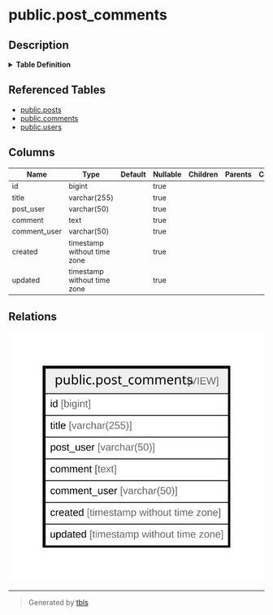 # public.post_comments

## Description

<details>
<summary><strong>Table Definition</strong></summary>

```sql
CREATE VIEW post_comments AS (
 SELECT c.id,
    p.title,
    u2.username AS post_user,
    c.comment,
    u2.username AS comment_user,
    c.created,
    c.updated
   FROM (((posts p
     LEFT JOIN comments c ON ((p.id = c.post_id)))
     LEFT JOIN users u ON ((u.id = p.user_id)))
     LEFT JOIN users u2 ON ((u2.id = c.user_id)))
)
```

</details>

## Referenced Tables

- [public.posts](public.posts.md)
- [public.comments](public.comments.md)
- [public.users](public.users.md)

## Columns

| Name | Type | Default | Nullable | Children | Parents | Comment |
| ---- | ---- | ------- | -------- | -------- | ------- | ------- |
| id | bigint |  | true |  |  |  |
| title | varchar(255) |  | true |  |  |  |
| post_user | varchar(50) |  | true |  |  |  |
| comment | text |  | true |  |  |  |
| comment_user | varchar(50) |  | true |  |  |  |
| created | timestamp without time zone |  | true |  |  |  |
| updated | timestamp without time zone |  | true |  |  |  |

## Relations

![er](public.post_comments.svg)

---

> Generated by [tbls](https://github.com/k1LoW/tbls)
